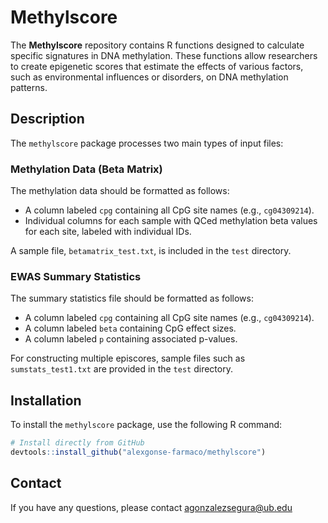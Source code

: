 # Methylscore

The **Methylscore** repository contains R functions designed to calculate specific signatures in DNA methylation. These functions allow researchers to create epigenetic scores that estimate the effects of various factors, such as environmental influences or disorders, on DNA methylation patterns.

## Description

The `methylscore` package processes two main types of input files:

### Methylation Data (Beta Matrix)

The methylation data should be formatted as follows:

- A column labeled `cpg` containing all CpG site names (e.g., `cg04309214`).
- Individual columns for each sample with QCed methylation beta values for each site, labeled with individual IDs.

A sample file, `betamatrix_test.txt`, is included in the `test` directory.

### EWAS Summary Statistics

The summary statistics file should be formatted as follows:

- A column labeled `cpg` containing all CpG site names (e.g., `cg04309214`).
- A column labeled `beta` containing CpG effect sizes.
- A column labeled `p` containing associated p-values.

For constructing multiple episcores, sample files such as `sumstats_test1.txt` are provided in the `test` directory.

## Installation

To install the `methylscore` package, use the following R command:

```r
# Install directly from GitHub
devtools::install_github("alexgonse-farmaco/methylscore")
```

## Contact
If you have any questions, please contact agonzalezsegura@ub.edu